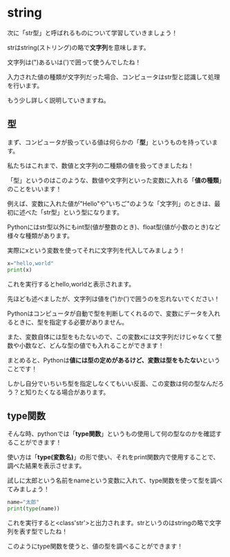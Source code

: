 # string

次に「str型」と呼ばれるものについて学習していきましょう！

strはstring(ストリング)の略で**文字列**を意味します。

文字列は(")あるいは(')で囲って使うんでしたね！

入力された値の種類が文字列だった場合、コンピュータはstr型と認識して処理を行います。

もう少し詳しく説明していきますね。
## 型


まず、コンピュータが扱っている値は何らかの「**型**」というものを持っています。

私たちはこれまで、数値と文字列の二種類の値を扱ってきましたね！

「型」というのはこのような、数値や文字列といった変数に入れる「**値の種類**」のことをいいます！

例えば、変数に入れた値が"Hello"や"いちご"のような「文字列」のときは、最初に述べた「str型」という型になります。

Pythonにはstr型以外にもint型(値が整数のとき)、float型(値が小数のとき)など様々な種類があります。


実際にxという変数を使ってそれに文字列を代入してみましょう！

```Python
x="hello,world"
print(x)
```

これを実行するとhello,worldと表示されます。

先ほども述べましたが、文字列は値を(")か(')で囲うのを忘れないでください！



Pythonはコンピュータが自動で型を判断してくれるので、変数にデータを入れるときに、型を指定する必要がありません。

また、変数自体には型をもたないので、この変数xには文字列だけじゃなくて整数や小数など、どんな型の値でも入れることができます！

まとめると、Pythonは**値には型の定めがあるけど、変数は型をもたない**ということです！

しかし自分でいちいち型を指定しなくてもいい反面、この変数は何の型なんだろう？と知りたくなる場合があります。

## type関数


そんな時、pythonでは「**type関数**」というもの使用して何の型なのかを確認することができます！

使い方は「**type(変数名)**」の形で使い、それをprint関数内で使用することで、調べた結果を表示させます。


試しに太郎という名前をnameという変数に入れて、type関数を使って型を調べてみましょう！

```Python
name="太郎"
print(type(name))
```
これを実行すると<class'str'>と出力されます。strというのはstringの略で文字列を表す型でしたね！

このようにtype関数を使うと、値の型を調べることができます！

